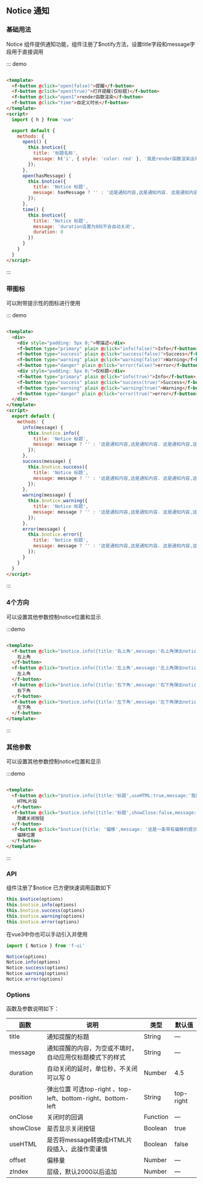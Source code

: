 ## Notice 通知

### 基础用法

Notice 组件提供通知功能，组件注册了$notify方法，设置title字段和message字段用于直接调用

::: demo

```html

<template>
  <f-button @click="open(false)">提醒</f-button>
  <f-button @click="open(true)">打开提醒(仅标题)</f-button>
  <f-button @click="open1">render函数渲染</f-button>
  <f-button @click="time">自定义时长</f-button>
</template>
<script>
  import { h } from 'vue'

  export default {
    methods: {
      open1() {
        this.$notice({
          title: '标题名称',
          message: h('i', { style: 'color: red' }, '我是render函数渲染出来的内容')
        });
      },
      open(hasMessage) {
        this.$notice({
          title: 'Notice 标题',
          message: hasMessage ? '' : '这是通知内容,这是通知内容. 这是通知内容,这是通知内容.'
        });
      },
      time() {
        this.$notice({
          title: 'Notice 标题',
          message: 'duration设置为0则不会自动关闭',
          duration: 0
        })
      }
    }
  }
</script>
```

:::

### 带图标

可以附带提示性的图标进行使用

::: demo

```html

<template>
  <div>
    <div style="padding: 5px 0;">带描述</div>
    <f-button type="primary" plain @click="info(false)">Info</f-button>
    <f-button type="success" plain @click="success(false)">Success</f-button>
    <f-button type="warning" plain @click="warning(false)">Warning</f-button>
    <f-button type="danger" plain @click="error(false)">error</f-button>
    <div style="padding: 5px 0;">仅标题</div>
    <f-button type="primary" plain @click="info(true)">Info</f-button>
    <f-button type="success" plain @click="success(true)">Success</f-button>
    <f-button type="warning" plain @click="warning(true)">Warning</f-button>
    <f-button type="danger" plain @click="error(true)">error</f-button>
  </div>
</template>
<script>
  export default {
    methods: {
      info(message) {
        this.$notice.info({
          title: 'Notice 标题',
          message: message ? '' : '这是通知内容,这是通知内容. 这是通知内容,这是通知内容.'
        });
      },
      success(message) {
        this.$notice.success({
          title: 'Notice 标题',
          message: message ? '' : '这是通知内容,这是通知内容. 这是通知内容,这是通知内容.'
        });
      },
      warning(message) {
        this.$notice.warning({
          title: 'Notice 标题',
          message: message ? '' : '这是通知内容,这是通知内容. 这是通知内容,这是通知内容.'
        });
      },
      error(message) {
        this.$notice.error({
          title: 'Notice 标题',
          message: message ? '' : '这是通知内容,这是通知内容. 这是通知内容,这是通知内容.'
        });
      }
    }
  }
</script>
```

:::

### 4个方向

可以设置其他参数控制notice位置和显示

:::demo

```html

<template>
  <f-button @click="$notice.info({title:'右上角',message:'右上角弹出notice',position:'top-right'})">
    右上角
  </f-button>
  <f-button @click="$notice.info({title:'左上角',message:'左上角弹出notice',position:'top-left'})">
    左上角
  </f-button>
  <f-button @click="$notice.info({title:'右下角',message:'右下角弹出notice',position:'bottom-right'})">
    右下角
  </f-button>
  <f-button @click="$notice.info({title:'左下角',message:'左下角弹出notice',position:'bottom-left'})">
    左下角
  </f-button>
</template>
```

:::

### 其他参数

可以设置其他参数控制notice位置和显示

:::demo

```html

<template>
  <f-button @click="$notice.info({title:'标题',useHTML:true,message:'我是<i>html</i>片段插入的内容'})">
    HTML片段
  </f-button>
  <f-button @click="$notice.info({title:'标题',showClose:false,message:'隐藏关闭按钮内容'})">
    隐藏关闭按钮
  </f-button>
  <f-button @click="$notice({title: '偏移',message: '这是一条带有偏移的提示消息',offset: 200})">
    偏移位置
  </f-button>
</template>
```

:::

### API

组件注册了$notice 已方便快速调用函数如下

```javascript
this.$notice(options)
this.$notice.info(options)
this.$notice.success(options)
this.$notice.warning(options)
this.$notice.error(options)
```


在vue3中你也可以手动引入并使用

```javascript
import { Notice } from 'f-ui'

Notice(options)
Notice.info(options)
Notice.success(options)
Notice.warning(options)
Notice.error(options)

```

### Options

函数及参数说明如下：


| 函数      | 说明    |  类型      | 默认值      |
|---------- |-------- |---------- |---------|
| title     |  通知提醒的标题   | String  | —  |
| message     | 通知提醒的内容，为空或不填时，自动应用仅标题模式下的样式   | String  | —  |
| duration     | 自动关闭的延时，单位秒，不关闭可以写 0 | Number | 4.5  |
| position     | 弹出位置 可选top-right 、top-left、bottom-right、bottom-left| String | top-right  |
| onClose     | 关闭时的回调 | Function	 |  —  |
| showClose     | 是否显示关闭按钮 | Boolean	 |  true  |
| useHTML     | 是否将message转换成HTML片段插入，此操作需谨慎 | Boolean	 |  false  |
| offset     | 偏移量 | Number	 |  —   |
| zIndex     | 层级，默认2000以后追加 | Number	 |  —   |
